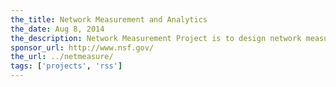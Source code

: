 ```yaml
---
the_title: Network Measurement and Analytics
the_date: Aug 8, 2014
the_description: Network Measurement Project is to design network measurement experiments with WiMax nodes, virtual machines, OpenFlow switches to emulate a CDN whose clients range from wireless to wired connected clients, and spread across large geographic regions. We initiate network commands such as ping and nslookup to measure the end-to-end delay and DNS lookup time. We also use file transfers to estimate upload and download bandwidth between clients and “CDN” servers. We plan to conduct these measurements continuously for six months, during which such network metrics are recorded along them their timestamps. In this way, we will obtain a large set of time series data, which essentially tell us the network performance in multiple dimensional (time, geographic, organization, ISP, KPI) representation. 
sponsor_url: http://www.nsf.gov/
the_url: ../netmeasure/
tags: ['projects', 'rss']
---
```

